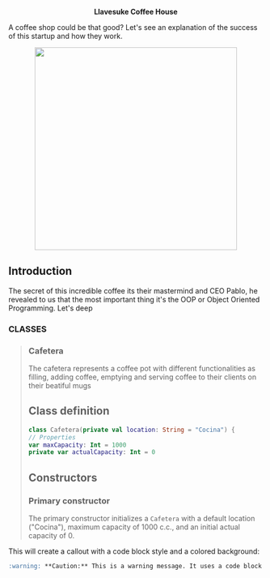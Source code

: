 <p align="center">
<b>Llavesuke Coffee House</b>
</p>

A coffee shop could be that good? Let's see an explanation of the success of this startup and how they work.
<p align="center">
    <img width="400" height="400" src="https://i.imgur.com/j4wKjv1.jpg">
</p>

## Introduction

The secret of this incredible coffee its their mastermind and CEO Pablo, he revealed to us that the most important thing it's the OOP or Object Oriented Programming. Let's deep


### CLASSES

> ### Cafetera
>  The cafetera represents a coffee pot with different functionalities as filling, adding coffee, emptying and serving coffee to their clients on their beatiful mugs
>  ## Class definition
>  ```kotlin
 >class Cafetera(private val location: String = "Cocina") {
   >// Properties
   > var maxCapacity: Int = 1000
   > private var actualCapacity: Int = 0
> ``` 
> ## Constructors
> ### Primary constructor 
> The primary constructor initializes a `Cafetera` with a default location ("Cocina"), maximum capacity of 1000 c.c., and an initial actual capacity of 0.
>
> 
This will create a callout with a code block style and a colored background:

```markdown
:warning: **Caution:** This is a warning message. It uses a code block with a background color.

